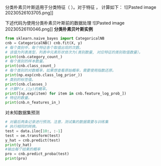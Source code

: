 分类朴素贝叶斯适用于分类特征（ ）。对于特征 ， 计算如下：
![[Pasted image 20230526103705.png]]

下述代码为使用分类朴素贝叶斯前的数据处理
![[Pasted image 20230526110046.png]]
**分类朴素贝叶斯实例**
``` python
from sklearn.naive_bayes import CategoricalNB 
cnb = CategoricalNB() cnb.fit(X, y) 
# 每个类别中，每个特征各个取值出现的次数。 
# 该值为列表类型，列表中元素形状依次为(类别数量, 对应特征的类别取值数量）。 
print(cnb.category_count_) 
# 每个类别的样本数量。 
print(cnb.class_count_) 
# 每个类别的对数概率，如果想查看原始概率，需要使用指数还原。
print(np.exp(cnb.class_log_prior_)) 
# 类别的标签值。 
print(cnb.classes_) 
# 计算P(x_i|y)的概率。 
print([np.exp(item) for item in cnb.feature_log_prob_]) 
# 特征的数量。 
print(cnb.n_features_in_)
```

对未知数据集预测
``` python
# 对最后两条记录进行预测。注意，测试集的数据需要与训练集 
# 执行相同的转换。 
test = data.iloc[10:, :-1] 
test = oe.transform(test) 
y_hat = cnb.predict(test) 
print(y_hat) 
#输出每个结果的概率
pro = cnb.predict_proba(test) 
print(pro)
```
